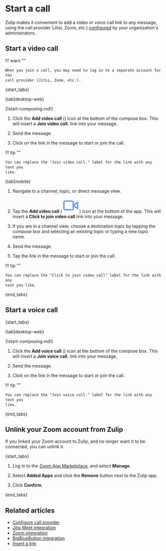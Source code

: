 # Start a call

Zulip makes it convenient to add a video or voice call link to any message,
using the call provider (Jitsi, Zoom, etc.)
[configured](/help/configure-call-provider) by your organization's
administrators.

## Start a video call

!!! warn ""

    When you join a call, you may need to log in to a separate account for the
    call provider (Jitsi, Zoom, etc.).

{start_tabs}

{tab|desktop-web}

{!start-composing.md!}

1. Click the **Add video call** (<i class="zulip-icon zulip-icon-video-call"></i>)
   icon at the bottom of the compose box. This will insert a **Join video call.**
   link into your message.

1. Send the message.

1. Click on the link in the message to start or join the call.

!!! tip ""

    You can replace the "Join video call." label for the link with any text you
    like.

{tab|mobile}

1. Navigate to a channel, topic, or direct message view.

1. Tap the **Add video call**
   ( <img src="/static/images/help/mobile-video-icon.svg" alt="video"
   class="help-center-icon"/> )
   icon at the bottom of the app. This will insert a **Click to join video call**
   link into your message.

1. If you are in a channel view, choose a destination topic by tapping the
   compose box and selecting an existing topic or typing a new topic name.

1. Send the message.

1. Tap the link in the message to start or join the call.

!!! tip ""

    You can replace the "Click to join video call" label for the link with any
    text you like.

{end_tabs}

## Start a voice call

{start_tabs}

{tab|desktop-web}

{!start-composing.md!}

1. Click the **Add voice call** (<i class="zulip-icon
   zulip-icon-voice-call"></i>) icon at the bottom of the compose box. This
   will insert a **Join voice call.** link into your message.

1. Send the message.

1. Click on the link in the message to start or join the call.

!!! tip ""

    You can replace the "Join voice call." label for the link with any text you
    like.

{end_tabs}

## Unlink your Zoom account from Zulip

If you linked your Zoom account to Zulip, and no longer want it to be connected,
you can unlink it.

{start_tabs}

1. Log in to the [Zoom App Marketplace](https://marketplace.zoom.us/), and
   select **Manage**.

1. Select **Added Apps** and click the **Remove** button next to the Zulip app.

1. Click **Confirm**.

{end_tabs}

[big-blue-button-configuration]: https://zulip.readthedocs.io/en/stable/production/video-calls.html#bigbluebutton
[zoom-configuration]: https://zulip.readthedocs.io/en/stable/production/video-calls.html#zoom

## Related articles

* [Configure call provider](/help/configure-call-provider)
* [Jitsi Meet integration](/integrations/doc/jitsi)
* [Zoom integration](/integrations/doc/zoom)
* [BigBlueButton integration](/integrations/doc/big-blue-button)
* [Insert a link](/help/insert-a-link)
